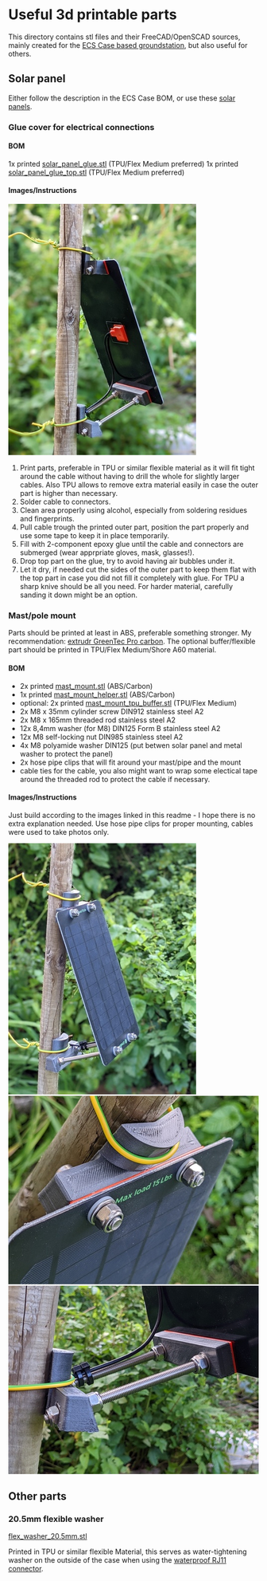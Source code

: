 # Useful 3d printable parts

This directory contains stl files and their FreeCAD/OpenSCAD sources,
mainly created for the [ECS Case based groundstation](/_02pcb/ECSCase%20Board), but also useful for others.

## Solar panel
Either follow the description in the ECS Case BOM, or use these [solar panels](https://www.aliexpress.com/item/32890517531.html).

### Glue cover for electrical connections

#### BOM
1x printed [solar_panel_glue.stl](solar_panel/electrical_connection/solar_panel_glue.stl) (TPU/Flex Medium preferred)
1x printed [solar_panel_glue_top.stl](solar_panel/electrical_connection/solar_panel_glue_top.stl) (TPU/Flex Medium preferred)

#### Images/Instructions

![solar panel back](solar_panel/_images/back.jpg)

1. Print parts, preferable in TPU or similar flexible material as it will fit tight around the cable without having to drill the whole for slightly larger cables. Also TPU allows to remove extra material easily in case the outer part is higher than necessary.
2. Solder cable to connectors.
3. Clean area properly using alcohol, especially from soldering residues and fingerprints.
4. Pull cable trough the printed outer part, position the part properly and use some tape to keep it in place temporarily.
5. Fill with 2-component epoxy glue until the cable and connectors are submerged (wear apprpriate gloves, mask, glasses!).
6. Drop top part on the glue, try to avoid having air bubbles under it.
7. Let it dry, if needed cut the sides of the outer part to keep them flat with the top part in case you did not fill it completely with glue. For TPU a sharp knive should be all you need. For harder material, carefully sanding it down might be an option.



### Mast/pole mount

Parts should be printed at least in ABS, preferable something stronger. My recommendation: [extrudr GreenTec Pro carbon](https://www.extrudr.com/en/products/catalogue/greentec-pro-carbon_2410/). The optional buffer/flexible part should be printed in TPU/Flex Medium/Shore A60 material.


#### BOM
* 2x printed [mast_mount.stl](solar_panel/mount/mast_mount.stl) (ABS/Carbon)
* 1x printed [mast_mount_helper.stl](solar_panel/mount/mast_mount_helper.stl) (ABS/Carbon)
* optional: 2x printed [mast_mount_tpu_buffer.stl](solar_panel/mount/mast_mount_tpu_buffer.stl) (TPU/Flex Medium)
* 2x M8 x 35mm cylinder screw DIN912 stainless steel A2
* 2x M8 x 165mm threaded rod stainless steel A2
* 12x 8,4mm washer (for M8) DIN125 Form B stainless steel A2
* 12x M8 self-locking nut DIN985 stainless steel A2
* 4x M8 polyamide washer DIN125 (put betwen solar panel and metal washer to protect the panel)
* 2x hose pipe clips that will fit around your mast/pipe and the mount
* cable ties for the cable, you also might want to wrap some electical tape around the threaded rod to protect the cable if necessary.

#### Images/Instructions
Just build according to the images linked in this readme - I hope there is no extra explanation needed. Use hose pipe clips for proper mounting, cables were used to take photos only.

![solar panel front](solar_panel/_images/front.jpg)
![solar panel upper part](solar_panel/_images/upper_part.jpg)
![solar panel lower part](solar_panel/_images/lower_part.jpg)

## Other parts
### 20.5mm flexible washer
[flex_washer_20.5mm.stl](other_parts/flex_washer_20.5mm.stl)

Printed in TPU or similar flexible Material, this serves as water-tightening washer
on the outside of the case when using the [waterproof RJ11 connector](https://www.aliexpress.com/item/1005004064498188.html).
